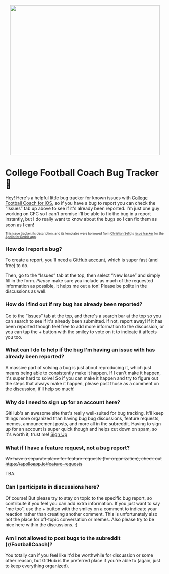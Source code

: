 <p align="center">
  <img src="http://i.imgur.com/NBtg2lC.png" width="475px" />
</p>

# College Football Coach Bug Tracker 🐛

Hey! Here's a helpful little bug tracker for known issues with [College Football Coach for iOS](https://akeaswaran.me/cfc-ios), so if you have a bug to report you can check the “Issues” tab up above to see if it's already been reported. I'm just one guy working on CFC so I can't promise I'll be able to fix the bug in a report instantly, but I do really want to know about the bugs so I can fix them as soon as I can!

<sub><sup>This issue tracker, its description, and its templates were borrowed from <a href="https://github.com/christianselig">Christian Selig</a>'s [issue tracker](https://github.com/christianselig/apollo-bugs) for the [Apollo for Reddit app](https://apolloapp.io).</sup></sub>

### How do I report a bug?

To create a report, you'll need a [GitHub account](https://github.com/), which is super fast (and free) to do.

Then, go to the “Issues” tab at the top, then select “New Issue” and simply fill in the form. *Please* make sure you include as much of the requested information as possible, it helps me out a ton! Please be polite in the discussions as well.

### How do I find out if my bug has already been reported?

Go to the “Issues” tab at the top, and there's a search bar at the top so you can search to see if it's already been submitted. If not, report away! If it has been reported though feel free to add more information to the discussion, or you can tap the + button with the smiley to vote on it to indicate it affects you too.

### What can I do to help if the bug I'm having an issue with has already been reported?

A massive part of solving a bug is just about reproducing it, which just means being able to consistently make it happen. If I can't make it happen, it's super hard to solve! So if you can make it happen and try to figure out the steps that always make it happen, please post those as a comment on the discussion, it'll help so much!

### Why do I need to sign up for an account here?

GitHub's an awesome site that's really well-suited for bug tracking. It'll keep things more organized than having bug bug discussions, feature requests, memes, announcement posts, and more all in the subreddit. Having to sign up for an account is super quick though and helps cut down on spam, so it's worth it, trust me! [Sign Up](https://github.com/)

### What if I have a feature request, not a bug report?

~~We have a separate place for feature requests (for organization), check out https://apolloapp.io/feature-requests~~

TBA.

### Can I participate in discussions here?

Of course! But please try to stay on topic to the specific bug report, so contribute if you feel you can add extra information. If you just want to say "me too", use the + button with the smiley on a comment to indicate your reaction rather than creating another comment. This is unfortunately also not the place for off-topic conversation or memes. Also please try to be nice here within the discussions. :)

### Am I not allowed to post bugs to the subreddit (r/FootballCoach)?

You totally can if you feel like it'd be worthwhile for discussion or some other reason, but GitHub is the preferred place if you're able to (again, just to keep everything organized).
